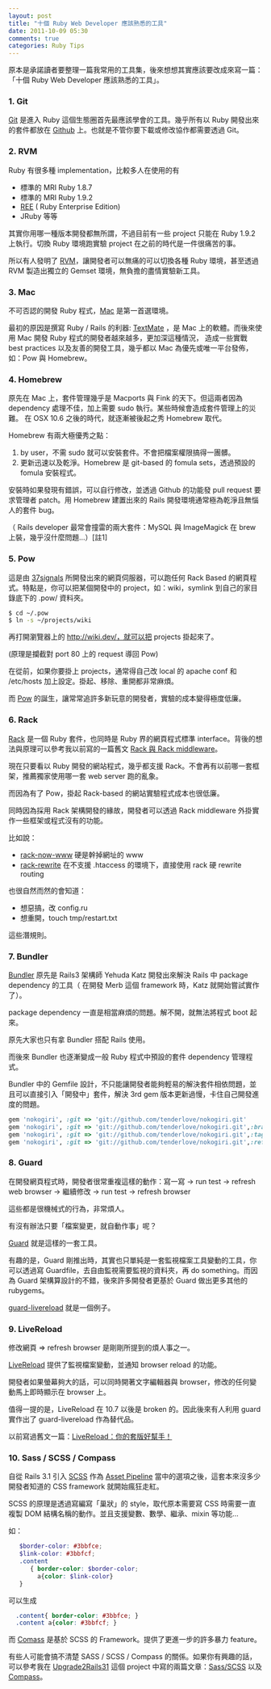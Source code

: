 ```yaml
---
layout: post
title: "十個 Ruby Web Developer 應該熟悉的工具"
date: 2011-10-09 05:30
comments: true
categories: Ruby Tips
---
```


原本是承諾讀者要整理一篇我常用的工具集，後來想想其實應該要改成來寫一篇：「十個 Ruby Web Developer 應該熟悉的工具」。


### 1. Git

[Git](http://git-scm.com/) 是進入 Ruby 這個生態圈首先最應該學會的工具。幾乎所有以 Ruby 開發出來的套件都放在 [Github](http://github.com) 上。也就是不管你要下載或修改協作都需要透過 Git。

### 2. RVM

Ruby 有很多種 implementation，比較多人在使用的有

* 標準的 MRI Ruby 1.8.7
* 標準的 MRI Ruby 1.9.2
* [REE](http://www.rubyenterpriseedition.com/) ( Ruby Enterprise Edition)
* JRuby 等等

其實你用哪一種版本開發都無所謂，不過目前有一些 project 只能在 Ruby 1.9.2 上執行。切換 Ruby 環境跑實驗 project 在之前的時代是一件很痛苦的事。

所以有人發明了 [RVM](http://beginrescueend.com/)，讓開發者可以無痛的可以切換各種 Ruby 環境，甚至透過 RVM 製造出獨立的 Gemset 環境，無負擔的盡情實驗新工具。

### 3. Mac

不可否認的開發 Ruby 程式，[Mac](http://www.apple.com/tw/mac/) 是第一首選環境。

最初的原因是撰寫 Ruby / Rails 的利器: [TextMate](http://macromates.com) ，是 Mac 上的軟體。而後來使用 Mac 開發 Ruby 程式的開發者越來越多，更加深這種情況，
造成一些實戰 best practices 以及友善的開發工具，幾乎都以 Mac 為優先或唯一平台發佈，如：Pow 與 Homebrew。


### 4. Homebrew

原先在 Mac 上，套件管理幾乎是 Macports 與 Fink 的天下。但這兩者因為 dependency 處理不佳，加上需要 sudo 執行。某些時候會造成套件管理上的災難。
在 OSX 10.6 之後的時代，就逐漸被後起之秀 Homebrew 取代。

Homebrew 有兩大極優秀之點：

1. by user，不需 sudo 就可以安裝套件。不會把檔案權限搞得一團髒。
2. 更新迅速以及乾淨。Homebrew 是 git-based 的 fomula sets，透過預設的 fomula 安裝程式。

安裝時如果發現有錯誤，可以自行修改，並透過 Github 的功能發 pull request 要求管理者 patch。用 Homebrew 建置出來的 Rails 開發環境通常極為乾淨且無惱人的套件 bug。


（ Rails developer 最常會撞雷的兩大套件：MySQL 與 ImageMagick 在 brew 上裝，幾乎沒什麼問題...）[註1]

### 5. Pow

這是由 [37signals](http://37signals.com) 所開發出來的網頁伺服器，可以跑任何 Rack Based 的網頁程式。特點是，你可以把某個開發中的 project，如：wiki，symlink 到自己的家目錄底下的 .pow/ 資料夾。

```bash
$ cd ~/.pow
$ ln -s ~/projects/wiki

```

再打開瀏覽器上的 http://wiki.dev/，就可以把 projects 掛起來了。

(原理是攔截對 port 80 上的 request 導回 Pow)

在從前，如果你要掛上 projects，通常得自己改 local 的 apache conf 和 /etc/hosts 加上設定。掛起、移除、重開都非常麻煩。

而 [Pow](http://pow.cx) 的誕生，讓常常追許多新玩意的開發者，實驗的成本變得極度低廉。

### 6. Rack

[Rack](https://github.com/rack/rack/wiki/List-of-Middleware) 是一個 Ruby 套件，也同時是 Ruby 界的網頁程式標準 interface。背後的想法與原理可以參考我以前寫的一篇舊文 [Rack 與 Rack middleware](http://wp.xdite.net/?p=1557)。

現在只要看以 Ruby 開發的網站程式，幾乎都支援 Rack。不會再有以前哪一套框架，推薦獨家使用哪一套 web server 跑的亂象。

而因為有了 Pow，掛起 Rack-based 的網站實驗程式成本也很低廉。

同時因為採用 Rack 架構開發的緣故，開發者可以透過 Rack middleware 外掛實作一些框架或程式沒有的功能。

比如說：

* [rack-now-www](https://github.com/logicaltext/rack-no-www) 硬是幹掉網址的 www
* [rack-rewrite](https://github.com/jtrupiano/rack-rewrite) 在不支援 .htaccess 的環境下，直接使用 rack 硬 rewrite routing 

也很自然而然的會知道：

* 想惡搞，改 config.ru 
* 想重開，touch tmp/restart.txt 

這些潛規則。

### 7. Bundler

[Bundler](http://gembundler.com/) 原先是 Rails3 架構師 Yehuda Katz 開發出來解決 Rails 中 package dependency 的工具（ 在開發 Merb 這個 framework 時，Katz 就開始嘗試實作了）。

package dependency 一直是相當麻煩的問題。解不開，就無法將程式 boot 起來。

原先大家也只有拿 Bundler 搭配 Rails 使用。

而後來 Bundler 也逐漸變成一般 Ruby 程式中預設的套件 dependency 管理程式。

Bundler 中的 Gemfile 設計，不只能讓開發者能夠輕易的解決套件相依問題，並且可以直接引入「開發中」套件，解決 3rd gem 版本更新過慢，卡住自己開發進度的問題。

```ruby Gemfile
gem 'nokogiri', :git => 'git://github.com/tenderlove/nokogiri.git'
gem 'nokogiri', :git => 'git://github.com/tenderlove/nokogiri.git',:branch => 'stable-2'
gem 'nokogiri', :git => 'git://github.com/tenderlove/nokogiri.git',:tag => 'tag-2'
gem 'nokogiri', :git => 'git://github.com/tenderlove/nokogiri.git',:ref => '23456'
```

### 8. Guard

在開發網頁程式時，開發者很常重複這樣的動作：寫一寫 -> run test -> refresh web browser -> 繼續修改 -> run test -> refresh browser

這些都是很機械式的行為，非常煩人。

有沒有辦法只要「檔案變更，就自動作事」呢？

[Guard](https://github.com/guard/guard) 就是這樣的一套工具。

有趣的是，Guard 剛推出時，其實也只單純是一套監視檔案工具變動的工具，你可以透過寫 Guardfile，去自由監視需要監視的資料夾，再 do something。而因為 Guard 架構算設計的不錯，後來許多開發者更基於 Guard
做出更多其他的 rubygems。

[guard-livereload](https://github.com/guard/guard-livereload) 就是一個例子。

### 9. LiveReload

修改網頁 => refresh browser 是剛剛所提到的煩人事之一。

[LiveReload](http://github.com/mockko/livereload) 提供了監視檔案變動，並通知 browser reload 的功能。

開發者如果螢幕夠大的話，可以同時開著文字編輯器與 browser，修改的任何變動馬上即時顯示在 browser 上。

值得一提的是，LiveReload 在 10.7 以後是 broken 的。因此後來有人利用 guard 實作出了 guard-livereload 作為替代品。

以前寫過舊文一篇：[LiveReload：你的套版好幫手！](http://wp.xdite.net/?p=1791)

### 10. Sass / SCSS / Compass

自從 Rails 3.1 引入 [SCSS](http://sass-lang.com/) 作為 [Asset Pipeline](http://upgrade2rails31.com/asset-pipeline) 當中的選項之後，這套本來沒多少開發者知道的 CSS framework 就開始瘋狂走紅。

SCSS 的原理是透過寫編寫「巢狀」的 style，取代原本需要寫 CSS 時需要一直複製 DOM 結構名稱的動作。並且支援變數、數學、繼承、mixin 等功能...

如：

```scss SCSS
   $border-color: #3bbfce;
   $link-color: #3bbfcf;
   .content
      { border-color: $border-color;
        a{color: $link-color}
   }
```

可以生成

```css CSS
  .content{ border-color: #3bbfce; }
  .content a{color: #3bbfcf; }
```

而 [Comass](http://compass-style.org/) 是基於 SCSS 的 Framework。提供了更進一步的許多暴力 feature。

有些人可能會搞不清楚 SASS / SCSS / Compass 的關係。如果你有興趣的話，可以參考我在 [Upgrade2Rails31](http://upgrade2rails31.com) 這個 project 中寫的兩篇文章：[Sass/SCSS](http://upgrade2rails31.com/sass-scss) 以及 [Compass](http://upgrade2rails31.com/compass)。